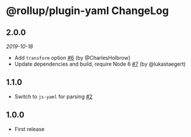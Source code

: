 # @rollup/plugin-yaml ChangeLog

## 2.0.0

_2019-10-18_

- Add `transform` option [#6](https://github.com/rollup/rollup-plugin-yaml/pull/6) (by @CharlesHolbrow)
- Update dependencies and build, require Node 6 [#7](https://github.com/rollup/rollup-plugin-yaml/pull/7) (by @lukastaegert)

## 1.1.0

- Switch to `js-yaml` for parsing [#2](https://github.com/rollup/rollup-plugin-yaml/pull/2)

## 1.0.0

- First release
